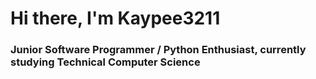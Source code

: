 # Hi there, I'm Kaypee3211
### Junior Software Programmer / Python Enthusiast, currently studying Technical Computer Science
